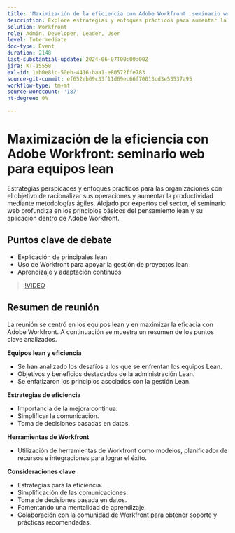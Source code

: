 ```yaml
---
title: 'Maximización de la eficiencia con Adobe Workfront: seminario web para equipos lean'
description: Explore estrategias y enfoques prácticos para aumentar la productividad y racionalizar las operaciones utilizando metodologías ágiles con Adobe Workfront, presentadas por expertos del sector.
solution: Workfront
role: Admin, Developer, Leader, User
level: Intermediate
doc-type: Event
duration: 2148
last-substantial-update: 2024-06-07T00:00:00Z
jira: KT-15558
exl-id: 1ab0e81c-50eb-4416-baa1-e80572ffe783
source-git-commit: ef652eb09c33f11d69ec66f70013cd3e53537a95
workflow-type: tm+mt
source-wordcount: '187'
ht-degree: 0%

---
```


# Maximización de la eficiencia con Adobe Workfront: seminario web para equipos lean

Estrategias perspicaces y enfoques prácticos para las organizaciones con el objetivo de racionalizar sus operaciones y aumentar la productividad mediante metodologías ágiles. Alojado por expertos del sector, el seminario web profundiza en los principios básicos del pensamiento lean y su aplicación dentro de Adobe Workfront.

## Puntos clave de debate

* Explicación de principales lean
* Uso de Workfront para apoyar la gestión de proyectos lean
* Aprendizaje y adaptación continuos

>[!VIDEO](https://video.tv.adobe.com/v/3456709/?learn=on&captions=spa)

## Resumen de reunión

La reunión se centró en los equipos lean y en maximizar la eficacia con Adobe Workfront. A continuación se muestra un resumen de los puntos clave analizados.

**Equipos lean y eficiencia**

* Se han analizado los desafíos a los que se enfrentan los equipos Lean.
* Objetivos y beneficios destacados de la administración Lean.
* Se enfatizaron los principios asociados con la gestión Lean.

**Estrategias de eficiencia**

* Importancia de la mejora continua.
* Simplificar la comunicación.
* Toma de decisiones basadas en datos.

**Herramientas de Workfront**

* Utilización de herramientas de Workfront como modelos, planificador de recursos e integraciones para lograr el éxito.

**Consideraciones clave**

* Estrategias para la eficiencia.
* Simplificación de las comunicaciones.
* Toma de decisiones basada en datos.
* Fomentando una mentalidad de aprendizaje.
* Colaboración con la comunidad de Workfront para obtener soporte y prácticas recomendadas.